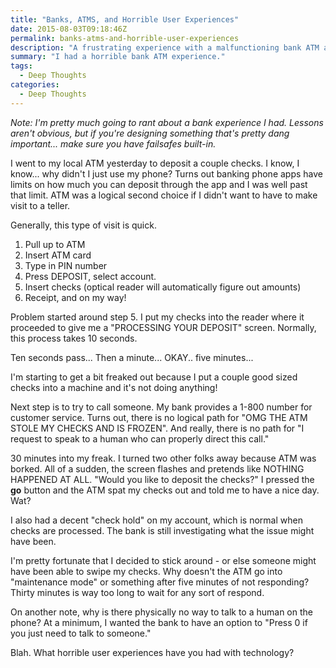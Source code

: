 ```yaml
---
title: "Banks, ATMS, and Horrible User Experiences"
date: 2015-08-03T09:18:46Z
permalink: banks-atms-and-horrible-user-experiences
description: "A frustrating experience with a malfunctioning bank ATM and the poor customer service that followed, highlighting the need for better failsafes in critical systems."
summary: "I had a horrible bank ATM experience."
tags:
  - Deep Thoughts
categories:
  - Deep Thoughts
---
```


*Note: I'm pretty much going to rant about a bank experience I had.  Lessons aren't obvious, but if you're designing something that's pretty dang important... make sure you have failsafes built-in.*  

I went to my local ATM yesterday to deposit a couple checks.  I know, I know... why didn't I just use my phone?  Turns out banking phone apps have limits on how much you can deposit through the app and I was well past that limit.  ATM was a logical second choice if I didn't want to have to make visit to a teller.

Generally, this type of visit is quick. 

1. Pull up to ATM
2. Insert ATM card
3. Type in PIN number
4. Press DEPOSIT, select account.
5. Insert checks (optical reader will automatically figure out amounts)
6. Receipt, and on my way!

Problem started around step 5.  I put my checks into the reader where it proceeded to give me a "PROCESSING YOUR DEPOSIT" screen.  Normally, this process takes 10 seconds.  

Ten seconds pass...
Then a minute...
OKAY.. five minutes...

I'm starting to get a bit freaked out because I put a couple good sized checks into a machine and it's not doing anything!

Next step is to try to call someone.  My bank provides a 1-800 number for customer service.  Turns out, there is no logical path for "OMG THE ATM STOLE MY CHECKS AND IS FROZEN".  And really, there is no path for "I request to speak to a human who can properly direct this call."

30 minutes into my freak.  I turned two other folks away because ATM was borked.  All of a sudden, the screen flashes and pretends like NOTHING HAPPENED AT ALL.  "Would you like to deposit the checks?"  I pressed the **go** button and the ATM spat my checks out and told me to have a nice day.  Wat?

I also had a decent "check hold" on my account, which is normal when checks are processed.  The bank is still investigating what the issue might have been.

I'm pretty fortunate that I decided to stick around - or else someone might have been able to swipe my checks.  Why doesn't the ATM go into "maintenance mode" or something after five minutes of not responding?  Thirty minutes is way too long to wait for any sort of respond.  

On another note, why is there physically no way to talk to a human on the phone?  At a minimum, I wanted the bank to have an option to "Press 0 if you just need to talk to someone." 

Blah.  What horrible user experiences have you had with technology? 